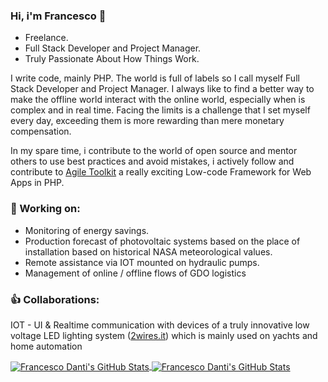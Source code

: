 ### Hi, i'm Francesco 👋
 - Freelance.
 - Full Stack Developer and Project Manager.
 - Truly Passionate About How Things Work.

I write code, mainly PHP.
The world is full of labels so I call myself Full Stack Developer and Project Manager.
I always like to find a better way to make the offline world interact with the online world, especially when is complex and in real time.
Facing the limits is a challenge that I set myself every day, exceeding them is more rewarding than mere monetary compensation.

In my spare time, i contribute to the world of open source and mentor others to use best practices and avoid mistakes, i actively follow and contribute to [Agile Toolkit](https://github.com/atk4) a really exciting Low-code Framework for Web Apps in PHP.

### 🔭 Working on:
- Monitoring of energy savings.
- Production forecast of photovoltaic systems based on the place of installation based on historical NASA meteorological values.
- Remote assistance via IOT mounted on hydraulic pumps.
- Management of online / offline flows of GDO logistics

### :+1: Collaborations:
IOT - UI & Realtime communication with devices of a truly innovative low voltage LED lighting system ([2wires.it](https://2wires.it)) which is mainly used on yachts and home automation


<a href="https://github.com/abbadon1334/">
  <img align="center" src="https://github-readme-stats.vercel.app/api?username=abbadon1334&show_icons=true&line_height=27&count_private=true&theme=radical" alt="Francesco Danti's GitHub Stats" />
</a>

<a href="https://github.com/abbadon1334/">
  <img align="center" src="https://github-readme-stats.vercel.app/api/top-langs/?username=abbadon1334&show_icons=true&line_height=27&count_private=true&theme=radical&langs_count=4&hide=javascript" alt="Francesco Danti's GitHub Stats" />
</a>
